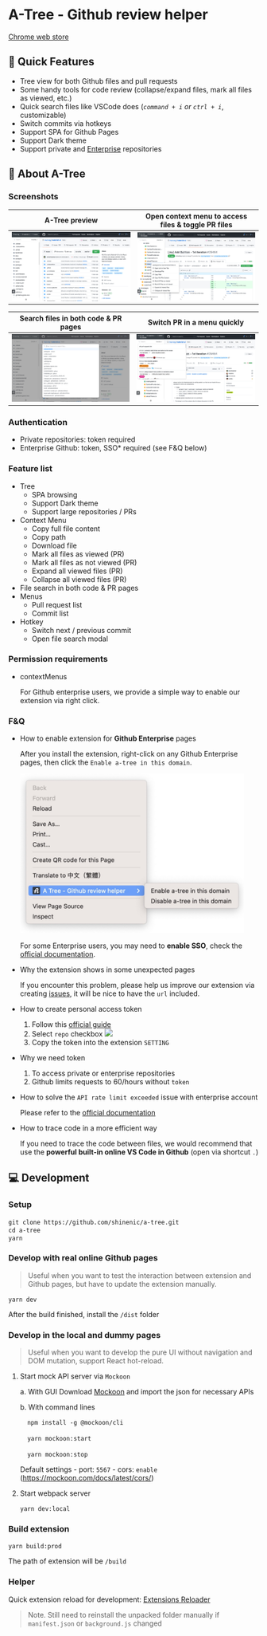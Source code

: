 # A-Tree - Github review helper

[Chrome web store](https://chrome.google.com/webstore/detail/a-tree-github-review-help/niogapfhnkbjmpnnobldcekclbgkbiah)

## 🚀 Quick Features
- Tree view for both Github files and pull requests
- Some handy tools for code review (collapse/expand files, mark all files as viewed, etc.)
- Quick search files like VSCode does (*`command + i` or `ctrl + i`*, customizable)
- Switch commits via hotkeys
- Support SPA for Github Pages
- Support Dark theme
- Support private and [Enterprise](https://github.com/shinenic/a-tree#fq) repositories

## 📝 About A-Tree

### Screenshots
| A-Tree preview | Open context menu to access files & toggle PR files |
|-------------------------------------------|---------------------------------------------------|
| <img src="docs/screenshots/f-code.jpg" /> | <img src="docs/screenshots/f-context-menu.jpg" /> |

| Search files in both code & PR pages | Switch PR in a menu quickly |
|-------------------------------------------|---------------------------------------------------|
| <img src="docs/screenshots/f-file-search.jpg" /> | <img src="docs/screenshots/f-pull-menu.jpg" /> |     

### Authentication
- Private repositories: token required
- Enterprise Github: token, SSO* required (see F&Q below)

### Feature list
- Tree
  + SPA browsing
  + Support Dark theme
  + Support large repositories / PRs
- Context Menu
  + Copy full file content
  + Copy path
  + Download file
  + Mark all files as viewed (PR)
  + Mark all files as not viewed (PR)
  + Expand all viewed files (PR)
  + Collapse all viewed files (PR)
- File search in both code & PR pages
- Menus
  + Pull request list
  + Commit list
- Hotkey
  + Switch next / previous commit
  + Open file search modal



### Permission requirements
- contextMenus

  For Github enterprise users, we provide a simple way to enable our extension via right click.


### F&Q

- How to enable extension for **Github Enterprise** pages

  After you install the extension, right-click on any Github Enterprise pages, then click the `Enable a-tree in this domain`.

  <img src="docs/screenshots/context-menu-enable-guide.jpg" width="450" />

  For some Enterprise users, you may need to **enable SSO**, check the [official documentation](https://docs.github.com/en/authentication/authenticating-with-saml-single-sign-on/authorizing-a-personal-access-token-for-use-with-saml-single-sign-on).
  

- Why the extension shows in some unexpected pages

  If you encounter this problem, please help us improve our extension via creating [issues](https://github.com/shinenic/a-tree/issues/new/choose),
  it will be nice to have the `url` included.

- How to create personal access token
  
  1. Follow this [official guide](https://docs.github.com/en/github/authenticating-to-github/keeping-your-account-and-data-secure/creating-a-personal-access-token)
  2. Select `repo` checkbox
     ![](https://i.imgur.com/T1NqD4u.png)
  3. Copy the token into the extension `SETTING`


- Why we need token
  
  1. To access private or enterprise repositories
  2. Github limits requests to 60/hours without `token`


- How to solve the `API rate limit exceeded` issue with enterprise account

  Please refer to the [official documentation](https://docs.github.com/en/authentication/authenticating-with-saml-single-sign-on)


- How to trace code in a more efficient way
  
  If you need to trace the code between files, we would recommend that use the **powerful built-in online VS Code in Github** (open via shortcut `.`)



## 💻 Development

### Setup
```shell=
git clone https://github.com/shinenic/a-tree.git
cd a-tree
yarn
```

### Develop with real online Github pages
> Useful when you want to test the interaction between extension and Github pages, but have to update the extension manually.
```shell=
yarn dev
```
After the build finished, install the `/dist` folder


### Develop in the local and dummy pages
> Useful when you want to develop the pure UI without navigation and DOM mutation, support React hot-reload.
1. Start mock API server via `Mockoon`

    a. With GUI
      Download [Mockoon](https://mockoon.com) and import the json for necessary APIs

    b. With command lines
      ```shell
        npm install -g @mockoon/cli

        yarn mockoon:start

        yarn mockoon:stop
      ```
      Default settings
        - port: `5567`
        - cors: `enable` (https://mockoon.com/docs/latest/cors/)

2. Start webpack server
    ```shell=
    yarn dev:local
    ```


### Build extension
```shell=
yarn build:prod
```
The path of extension will be `/build`

### Helper

Quick extension reload for development: [Extensions Reloader](https://chrome.google.com/webstore/detail/extensions-reloader/fimgfedafeadlieiabdeeaodndnlbhid)
> Note. Still need to reinstall the unpacked folder manually if `manifest.json` or `background.js` changed

